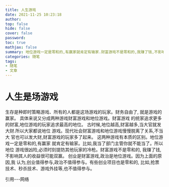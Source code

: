 ```yaml
---
title: 人生游戏
date: 2021-11-25 10:23:18
author:
top: false
hide: false
cover: false
password:
toc: true
mathjax: false
summary: 地位游戏一定是零和的,有赢家就肯定有输家.财富游戏不是零和的,我赚了钱,不影响其人的收益很可能双赢。
categories: 随笔
tags:
- 随笔
- 文章
---
```


# 人生是场游戏

生存是种即时策略游戏、所有的人都是这场游戏的玩家。财务自由了,
就是游戏的赢家。
具体来说又分成两种游戏财富游戏和地位游戏。财富游戏
的统家追求更多的财富,地位游戏的玩家追求最高的地位。
古时候,地位越高,财富越多,当大官就发大财.所以大家都说地位
游戏。现代社会财富游戏和地位游戏慢慢脱离了关系,不当大
官也可以发大财,财富游戏的玩家多了起来。
这两种游戏有本质的区别。地位游戏一定是零和的,有赢家
就肯定有输家。比如,我当了部门主管你就不能当了。所以地位
游戏很凶险,必须时刻提防其他玩家的冷枪。财富游戏不是零和的,
我赚了钱,不影响其人的收益很可能双赢。
创业是财富游戏,政治是地位游戏。因为上面的原因,我
认为,创业值得参与,政治不值得参与。有些创业项目也是零和的,
比如,抢票技术、秒杀技术、游戏外挂等,也不值得参与。

引用---网络